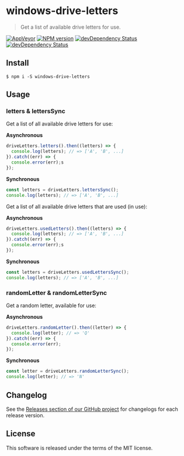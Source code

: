 # windows-drive-letters

> Get a list of available drive letters for use.

[![AppVeyor](https://ci.appveyor.com/api/projects/status/b707ardgrdf0lwa3?svg=true)](https://ci.appveyor.com/project/mrmlnc/windows-drive-letters)
[![NPM version](https://img.shields.io/npm/v/windows-drive-letters.svg?style=flat-square)](https://www.npmjs.com/package/windows-drive-letters)
[![devDependency Status](https://img.shields.io/david/mrmlnc/windows-drive-letters.svg?style=flat-square)](https://david-dm.org/mrmlnc/windows-drive-letters#info=dependencies)
[![devDependency Status](https://img.shields.io/david/dev/mrmlnc/windows-drive-letters.svg?style=flat-square)](https://david-dm.org/mrmlnc/windows-drive-letters#info=devDependencies)

## Install

```
$ npm i -S windows-drive-letters
```

## Usage

### letters & lettersSync

Get a list of all available drive letters for use:

**Asynchronous**

```js
driveLetters.letters().then((letters) => {
  console.log(letters); // => ['A', 'B', ...]
}).catch((err) => {
  console.error(err);s
});
```

**Synchronous**

```js
const letters = driveLetters.lettersSync();
console.log(letters); // => ['A', 'B', ...]
```

Get a list of all available drive letters that are used (in use):

**Asynchronous**

```js
driveLetters.usedLetters().then((letters) => {
  console.log(letters); // => ['A', 'B', ...]
}).catch((err) => {
  console.error(err);s
});
```

**Synchronous**

```js
const letters = driveLetters.usedLettersSync();
console.log(letters); // => ['A', 'B', ...]
```

### randomLetter & randomLetterSync

Get a random letter, available for use:

**Asynchronous**

```js
driveLetters.randomLetter().then((letter) => {
  console.log(letter); // => 'Q'
}).catch((err) => {
  console.error(err);
});
```

**Synchronous**

```js
const letter = driveLetters.randomLetterSync();
console.log(letter); // => 'N'
```

## Changelog

See the [Releases section of our GitHub project](https://github.com/mrmlnc/windows-drive-letters/releases) for changelogs for each release version.

## License

This software is released under the terms of the MIT license.
